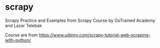 # scrapy
Scrapy Practice and Examples from Scrapy Course by GoTrained Academy and Lazar Telebak

Course are from https://www.udemy.com/scrapy-tutorial-web-scraping-with-python/
